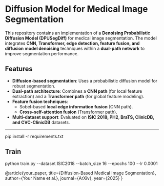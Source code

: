 # Diffusion Model for Medical Image Segmentation

This repository contains an implementation of a **Denoising Probabilistic Diffusion Model (DPUSegDiff)** for medical image segmentation. The model integrates **CNN, Transformer, edge detection, feature fusion, and diffusion model denoising** techniques within a **dual-path network** to improve segmentation performance.

## Features
- **Diffusion-based segmentation**: Uses a probabilistic diffusion model for robust segmentation.
- **Dual-path architecture**: Combines a **CNN path** (for local feature extraction) and a **Transformer path** (for global feature modeling).
- **Feature fusion techniques**:
  - Sobel-based **local edge information fusion** (CNN path).
  - **Cross-self-attention fusion** (Transformer path).
- **Multi-dataset support**: Evaluated on **ISIC 2018, PH2, BraTS, ClinicDB, and CVC-ClinicDB** datasets.

---
pip install -r requirements.txt
## Train
python train.py --dataset ISIC2018 --batch_size 16 --epochs 100 --lr 0.0001

@article{your_paper,
  title={Diffusion-Based Medical Image Segmentation},
  author={Your Name et al.},
  journal={ArXiv},
  year={2025}
}
